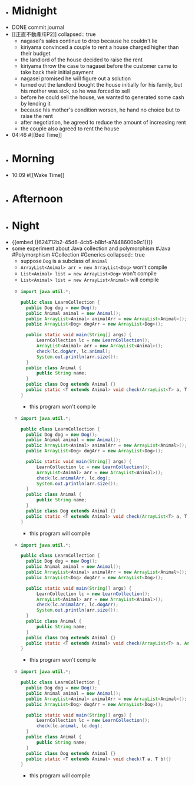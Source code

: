 - # Midnight
- DONE commit journal
- [[正直不動產/EP2]]
  collapsed:: true
	- nagasei's sales continue to drop because he couldn't lie
	- kiriyama convinced a couple to rent a house charged higher than their budget
	- the landlord of the house decided to raise the rent
	- kiriyama throw the case to nagasei before the customer came to take back their initial payment
	- nagasei promised he will figure out a solution
	- turned out the landlord bought the house initially for his family, but his mother was sick, so he was forced to sell
	- before he could sell the house, we wanted to generated some cash by lending it
	- because his mother's condition worsen, he hand no choice but to raise the rent
	- after negotiation, he agreed to reduce the amount of increasing rent
	- the couple also agreed to rent the house
- 04:46 #[[Bed Time]]
- # Morning
- 10:09 #[[Wake Time]]
- # Afternoon
- # Night
- {{embed ((624712b2-45d6-4cb5-b8bf-a7448600b9c1))}}
- some experiment about Java collection and polymorphism #Java #Polymorphism #Collection #Generics
  collapsed:: true
	- suppose `Dog` is a subclass of `Animal`
	- `ArrayList<Animal> arr = new ArrayList<Dog>` won't compile
	- `List<Animal> list = new ArrayList<Dog>` won't compile
	- `List<Animal> list = new ArrayList<Animal>` will compile
	- ```java
	  import java.util.*;
	  
	  public class LearnCollection {
	  	public Dog dog = new Dog();
	  	public Animal animal = new Animal();
	  	public ArrayList<Animal> animalArr = new ArrayList<Animal>();
	  	public ArrayList<Dog> dogArr = new ArrayList<Dog>();
	  
	  	public static void main(String[] args) {
	  		LearnCollection lc = new LearnCollection();
	  		ArrayList<Animal> arr = new ArrayList<Animal>();
	  		check(lc.dogArr, lc.animal);
	  		System.out.println(arr.size());
	  	}
	  	public class Animal {
	  		public String name;
	  	}
	  	public class Dog extends Animal {}
	  	public static <T extends Animal> void check(ArrayList<T> a, T b){}
	  }
	  ```
		- this program won't compile
	- ```java
	  import java.util.*;
	  
	  public class LearnCollection {
	  	public Dog dog = new Dog();
	  	public Animal animal = new Animal();
	  	public ArrayList<Animal> animalArr = new ArrayList<Animal>();
	  	public ArrayList<Dog> dogArr = new ArrayList<Dog>();
	  
	  	public static void main(String[] args) {
	  		LearnCollection lc = new LearnCollection();
	  		ArrayList<Animal> arr = new ArrayList<Animal>();
	  		check(lc.animalArr, lc.dog);
	  		System.out.println(arr.size());
	  	}
	  	public class Animal {
	  		public String name;
	  	}
	  	public class Dog extends Animal {}
	  	public static <T extends Animal> void check(ArrayList<T> a, T b){}
	  }
	  ```
		- this program will compile
	- ```java
	  import java.util.*;
	  
	  public class LearnCollection {
	  	public Dog dog = new Dog();
	  	public Animal animal = new Animal();
	  	public ArrayList<Animal> animalArr = new ArrayList<Animal>();
	  	public ArrayList<Dog> dogArr = new ArrayList<Dog>();
	  
	  	public static void main(String[] args) {
	  		LearnCollection lc = new LearnCollection();
	  		ArrayList<Animal> arr = new ArrayList<Animal>();
	  		check(lc.animalArr, lc.dogArr);
	  		System.out.println(arr.size());
	  	}
	  	public class Animal {
	  		public String name;
	  	}
	  	public class Dog extends Animal {}
	  	public static <T extends Animal> void check(ArrayList<T> a, ArrayList<T> b){}
	  }
	  ```
		- this program won't compile
	- ```java
	  import java.util.*;
	  
	  public class LearnCollection {
	  	public Dog dog = new Dog();
	  	public Animal animal = new Animal();
	  	public ArrayList<Animal> animalArr = new ArrayList<Animal>();
	  	public ArrayList<Dog> dogArr = new ArrayList<Dog>();
	  
	  	public static void main(String[] args) {
	  		LearnCollection lc = new LearnCollection();
	  		check(lc.animal, lc.dog);
	  	}
	  	public class Animal {
	  		public String name;
	  	}
	  	public class Dog extends Animal {}
	  	public static <T extends Animal> void check(T a, T b){}
	  }
	  ```
		- this program will compile